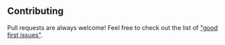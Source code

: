 ## Contributing

Pull requests are always welcome! Feel free to check out the list of ["good first issues"](https://github.com/leadlet/leadlet-webapp/issues?q=is%3Aopen+is%3Aissue+label%3A%22good+first+issue%22).

